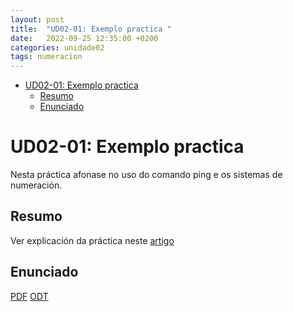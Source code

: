 ```yaml
---
layout: post
title:  "UD02-01: Exemplo practica "
date:   2022-09-25 12:35:00 +0200
categories: unidade02
tags: numeracion 
---
```

- [UD02-01: Exemplo practica](#ud02-01-exemplo-practica)
  - [Resumo](#resumo)
  - [Enunciado](#enunciado)

# UD02-01: Exemplo practica 

Nesta práctica afonase no uso do comando ping e os sistemas de numeración. 
## Resumo 
Ver explicación da práctica neste [artigo](https://www.redeszone.net/2017/11/19/asi-puedes-ping-equipo-ip-octal-hexadecimal-e-incluso-numero-entero/)

## Enunciado 
[PDF](/unidade01/t01.pdf)
[ODT](/unidade01/t01.odt)

